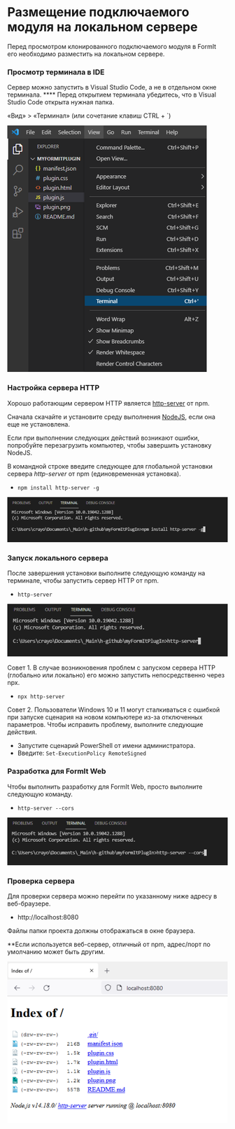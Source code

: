 # Размещение подключаемого модуля на локальном сервере

Перед просмотром клонированного подключаемого модуля в FormIt его необходимо разместить на локальном сервере.

### **Просмотр терминала в IDE**

Сервер можно запустить в Visual Studio Code, а не в отдельном окне терминала. \*\*\*\* Перед открытием терминала убедитесь, что в Visual Studio Code открыта нужная папка.

«Вид» > «Терминал» (или сочетание клавиш CTRL + \`)

![](<../../../.gitbook/assets/image (11).png>)

### Настройка сервера HTTP

Хорошо работающим сервером HTTP является [http-server](https://www.npmjs.com/package/http-server) от npm.

Сначала скачайте и установите среду выполнения [NodeJS](https://nodejs.org/ru/), если она еще не установлена.

Если при выполнении следующих действий возникают ошибки, попробуйте перезагрузить компьютер, чтобы завершить установку NodeJS.

В командной строке введите следующее для глобальной установки сервера _http-server_ от npm (единовременная установка).

* `npm install http-server -g`

![](<../../../.gitbook/assets/image (47).png>)

### Запуск локального сервера

После завершения установки выполните следующую команду на терминале, чтобы запустить сервер HTTP от npm.

* `http-server`

![](<../../../.gitbook/assets/image (84).png>)

Совет 1. В случае возникновения проблем с запуском сервера HTTP (глобально или локально) его можно запустить непосредственно через npx.

* `npx http-server`

Совет 2. Пользователи Windows 10 и 11 могут сталкиваться с ошибкой при запуске сценария на новом компьютере из-за отключенных параметров. Чтобы исправить проблему, выполните следующие действия.

* Запустите сценарий PowerShell от имени администратора.
* Введите: `Set-ExecutionPolicy RemoteSigned`

### Разработка для FormIt Web

Чтобы выполнить разработку для FormIt Web, просто выполните следующую команду.

* `http-server --cors`

![](<../../../.gitbook/assets/image (10).png>)

### Проверка сервера

Для проверки сервера можно перейти по указанному ниже адресу в веб-браузере.

* http://localhost:8080

Файлы папки проекта должны отображаться в окне браузера.

\*\*Если используется веб-сервер, отличный от npm, адрес/порт по умолчанию может быть другим.

![](<../../../.gitbook/assets/image (41).png>)
